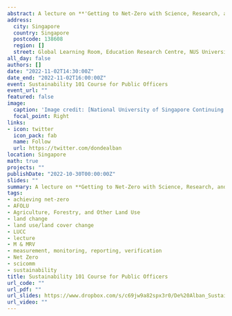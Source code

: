```yaml
---
abstract: A lecture on **'Getting to Net-Zero with Science, Research, and Partnerships'** for Singapore public officers, organised by [NUS CNCS](https://www.nus.edu.sg/cncs/), [NUS SCALE](https://scale.nus.edu.sg), and the [National Climate Change Secretariat](https://www.nccs.gov.sg). **Synopsis.** Reaching net-zero by 2050—or the reduction of greenhouse gas emissions to as close to zero as possible, including the removal of any remaining emissions released into the atmosphere—is important to avert the worst impacts of climate change and preserve a liveable planet Earth. Countries and businesses will therefore need to take bold, decisive actions toward reducing emissions deeply and immediately, so that global emissions can decline to net-zero by 2050, thereby achieving the Paris Agreement goal of limiting global temperature increase to 1.5°C. In this session, we will learn about the importance of scientific research through collaborative partnerships between various stakeholders including government, business, academia, civil society, and local communities toward reaching net-zero. The session will highlight the pivotal role of the Agriculture, Forestry, and Other Land Use (AFOLU) sector, considered as both a major carbon source and carbon sink globally, in reaching net-zero emissions, with a specific focus on examples in Southeast Asia.
address:
  city: Singapore
  country: Singapore
  postcode: 138608
  region: []
  street: Global Learning Room, Education Research Centre, NUS University Town
all_day: false
authors: []
date: "2022-11-02T14:30:00Z"
date_end: "2022-11-02T16:00:00Z"
event: Sustainability 101 Course for Public Officers   
event_url: ""
featured: false
image:
  caption: 'Image credit: [National University of Singapore Continuing Education](https://sustainability.nus.edu.sg/education/continuing/)'
  focal_point: Right
links:
- icon: twitter
  icon_pack: fab
  name: Follow
  url: https://twitter.com/dondealban
location: Singapore
math: true
projects: ""
publishDate: "2022-10-30T00:00:00Z"
slides: ""
summary: A lecture on **Getting to Net-Zero with Science, Research, and Partnerships** for Singapore public officers.
tags:
- achieving net-zero
- AFOLU
- Agriculture, Forestry, and Other Land Use
- land change
- land use/land cover change
- LUCC
- lecture
- M & MRV
- measurement, monitoring, reporting, verification
- Net Zero
- scicomm
- sustainability
title: Sustainability 101 Course for Public Officers
url_code: ""
url_pdf: ""
url_slides: https://www.dropbox.com/s/c69jw9a82spx3r0/De%20Alban_Sustainability%20101%20Lecture_Slides.pdf?dl=0
url_video: ""
---
```

